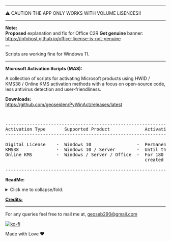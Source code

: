 *******************************************************************************************************************************************
⚠️ CAUTION THE APP ONLY WORKS WITH VOLUME LISENCES!!
*******************************************************************************************************************************************

**Note:**<br/>
**Proposed** explanation and fix for Office C2R **Get genuine** banner:<br/>
https://infohost.github.io/office-license-is-not-genuine
<br/>
__

Scripts are working fine for Windows 11.

<hr>


   **Microsoft Activation Scripts (MAS):**

   A collection of scripts for activating Microsoft products using HWID / KMS38 / Online KMS activation methods 
   with a focus on open-source code, less antivirus detection and user-friendliness.
   

   **Downloads:** <br/>
   https://github.com/geoseiden/PyWinAct/releases/latest

<br/> 

<pre class="ipsCode prettyprint lang-html prettyprinted"><span class="pln">----------------------------------------------------------------------------------------------
Activation Type       Supported Product             Activation Period
----------------------------------------------------------------------------------------------

Digital License    -  Windows 10                 -  Permanent
KMS38              -  Windows 10 / Server        -  Until the year 2038
Online KMS         -  Windows / Server / Office  -  For 180 Days, renewal task needs to be 
                                                    created for lifetime auto activation.

----------------------------------------------------------------------------------------------</span></pre>

   **ReadMe:**
   
<p>
<details>
<summary>Click me to collapse/fold.</summary>
<br/> 
<a href="https://raw.githubusercontent.com/geoseiden/PyWinAct/master/PyWinAct_Files/Readmefiles/hwid_readme.txt" target="_blank" rel="nofollow noreferrer noopener">Digital License (HWID) Activation</a> <br /> <a href="https://raw.githubusercontent.com/geoseiden/PyWinAct/master/PyWinAct_Files/Readmefiles/kms38_readme.txt" target="_blank">KMS38 Activation</a> <br /> <a href="https://raw.githubusercontent.com/geoseiden/PyWinAct/master/PyWinAct_Files/Readmefiles/kms38prot_readme.txt" target="_blank">KMS38_Protection</a> <br /> <a href="https://raw.githubusercontent.com/geoseiden/PyWinAct/master/PyWinAct_Files/Readmefiles/oldact_readme.txt" target="_blank">Online KMS Activation</a> <br /> <a href="https://pastebin.com/raw/7Xyaf15Z" target="_blank">Activation Methods info and faqs</a>  <br /> <a href="https://pastebin.com/raw/jduBSazJ" target="_blank" rel="nofollow noreferrer noopener">Download Genuine Installation Media</a>
  </details></p> 

   [**Credits:**](https://raw.githubusercontent.com/geoseiden/PyWinAct/master/PyWinAct_Files/Readmefiles/Credits.txt)


<hr />

For any queries feel free to mail me at, geoseb290@gmail.com


[![ko-fi](https://ko-fi.com/img/githubbutton_sm.svg)](https://ko-fi.com/U7U05DZIW)

Made with Love ❤️
